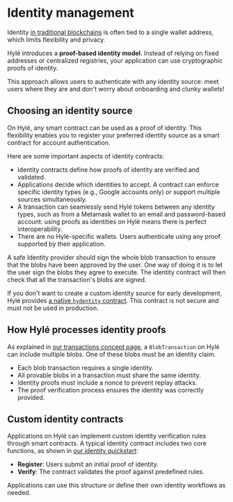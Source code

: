 # Identity management

Identity [in traditional blockchains](./hyle-vs-vintage-blockchains.md) is often tied to a single wallet address, which limits flexibility and privacy.

Hylé introduces a **proof-based identity model**. Instead of relying on fixed addresses or centralized registries, your application can use cryptographic proofs of identity.

This approach allows users to authenticate with any identity source: meet users where they are and don't worry about onboarding and clunky wallets!

## Choosing an identity source

On Hylé, any smart contract can be used as a proof of identity. This flexibility enables you to register your preferred identity source as a smart contract for account authentication.

Here are some important aspects of identity contracts:

- Identity contracts define how proofs of identity are verified and validated.
- Applications decide which identities to accept. A contract can enforce specific identity types (e.g., Google accounts only) or support multiple sources simultaneously.
- A transaction can seamlessly send Hylé tokens between any identity types, such as from a Metamask wallet to an email and password-based account: using proofs as identities on Hylé means there is perfect interoperability.
- There are no Hylé-specific wallets. Users authenticate using any proof supported by their application.

A safe Identity provider should sign the whole blob transaction to ensure that the blobs have been approved by the user. One way of doing it is to let the user sign the blobs they agree to execute. The identity contract will then check that all the transaction's blobs are signed.

If you don't want to create a custom identity source for early development, Hylé provides [a native `hydentity` contract](https://github.com/Hyle-org/hyle/tree/main/crates/contracts/hydentity). This contract is not secure and must not be used in production.

## How Hylé processes identity proofs

As explained in [our transactions concept page](./transaction.md), a `BlobTransaction` on Hylé can include multiple blobs. One of these blobs must be an identity claim.

- Each blob transaction requires a single identity.
- All provable blobs in a transaction must share the same identity.
- Identity proofs must include a nonce to prevent replay attacks.
- The proof verification process ensures the identity was correctly provided.

## Custom identity contracts

Applications on Hylé can implement custom identity verification rules through smart contracts. A typical identity contract includes two core functions, as shown in [our identity quickstart](../quickstart/example/custom-identity-contract.md):

- **Register**: Users submit an initial proof of identity.
- **Verify**: The contract validates the proof against predefined rules.

Applications can use this structure or define their own identity workflows as needed.
